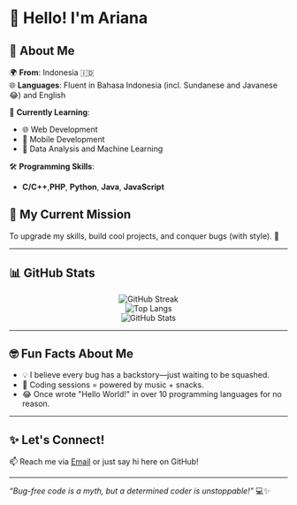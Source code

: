 # 👋 Hello! I'm Ariana

## 🌟 About Me  
🌍 **From**: Indonesia 🇮🇩  
🌐 **Languages**: Fluent in Bahasa Indonesia (incl. Sundanese and Javanese 😂) and English

🎯 **Currently Learning**:  
- 🌐 Web Development
- 📱 Mobile Development    
- 🤖 Data Analysis and Machine Learning
  
🛠️ **Programming Skills**:  
- **C/C++**,**PHP**, **Python**, **Java**, **JavaScript**  

## 🌱 My Current Mission  
To upgrade my skills, build cool projects, and conquer bugs (with style). 🚀  

---

## 📊 GitHub Stats  
<div align="center">
  
  ![GitHub Streak](https://streak-stats.demolab.com?user=arianarmw&theme=radical&hide_border=true&fire=FF5733)  
  ![Top Langs](https://github-readme-stats.vercel.app/api/top-langs/?username=arianarmw&layout=compact&theme=radical&hide_border=true)  
  ![GitHub Stats](https://github-readme-stats.vercel.app/api?username=arianarmw&show_icons=true&theme=radical&hide_border=true)
  
</div>  

---

## 🤓 Fun Facts About Me  
- 💡 I believe every bug has a backstory—just waiting to be squashed.  
- 🎵 Coding sessions = powered by music + snacks.  
- 😂 Once wrote "Hello World!" in over 10 programming languages for no reason.  

---

## ✨ Let's Connect!  
📫 Reach me via [Email](mailto:arianarahmawati0910@gmail.com) or just say hi here on GitHub!  

---
*“Bug-free code is a myth, but a determined coder is unstoppable!”* 💻✨  
